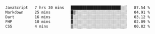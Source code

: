 
<!--START_SECTION:waka-->

```txt
JavaScript   7 hrs 30 mins   ██████████████████████░░░   87.54 %
Markdown     25 mins         █▒░░░░░░░░░░░░░░░░░░░░░░░   04.91 %
Dart         16 mins         ▓░░░░░░░░░░░░░░░░░░░░░░░░   03.12 %
PHP          10 mins         ▓░░░░░░░░░░░░░░░░░░░░░░░░   02.09 %
CSS          4 mins          ▒░░░░░░░░░░░░░░░░░░░░░░░░   00.82 %
```

<!--END_SECTION:waka-->
